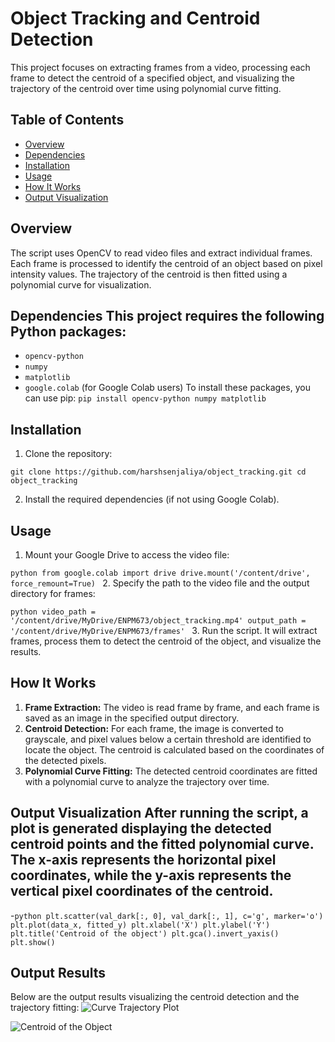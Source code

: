 # Object Tracking and Centroid Detection 
This project focuses on extracting frames from a video, processing each frame to detect the centroid of a specified object, and visualizing the trajectory of the centroid over time using polynomial curve fitting. 
## Table of Contents 
- [Overview](#overview)
- [Dependencies](#dependencies)
- [Installation](#installation)
- [Usage](#usage) 
- [How It Works](#how-it-works)
- [Output Visualization](#output-visualization)

## Overview
The script uses OpenCV to read video files and extract individual frames. Each frame is processed to identify the centroid of an object based on pixel intensity values. 
The trajectory of the centroid is then fitted using a polynomial curve for visualization.

## Dependencies This project requires the following Python packages:
- `opencv-python`
- `numpy`
- `matplotlib`
- `google.colab` (for Google Colab users) To install these packages, you can use pip:
``` pip install opencv-python numpy matplotlib ```

## Installation 

1. Clone the repository:

 ``` git clone https://github.com/harshsenjaliya/object_tracking.git cd object_tracking ```

2. Install the required dependencies (if not using Google Colab).

 ## Usage
1. Mount your Google Drive to access the video file:
 
 ```python from google.colab import drive drive.mount('/content/drive', force_remount=True) ```
2. Specify the path to the video file and the output directory for frames:
 
 ```python video_path = '/content/drive/MyDrive/ENPM673/object_tracking.mp4' output_path = '/content/drive/MyDrive/ENPM673/frames' ```
3. Run the script. It will extract frames, process them to detect the centroid of the object, and visualize the results.

## How It Works 
1. **Frame Extraction:** The video is read frame by frame, and each frame is saved as an image in the specified output directory.
2. **Centroid Detection:** For each frame, the image is converted to grayscale, and pixel values below a certain threshold are identified to locate the object. The centroid is calculated based on the coordinates of the detected pixels.
3. **Polynomial Curve Fitting:** The detected centroid coordinates are fitted with a polynomial curve to analyze the trajectory over time.

## Output Visualization After running the script, a plot is generated displaying the detected centroid points and the fitted polynomial curve. The x-axis represents the horizontal pixel coordinates, while the y-axis represents the vertical pixel coordinates of the centroid.

-```python plt.scatter(val_dark[:, 0], val_dark[:, 1], c='g', marker='o') plt.plot(data_x, fitted_y) plt.xlabel('X') plt.ylabel('Y') plt.title('Centroid of the object') plt.gca().invert_yaxis() plt.show() ```

## Output Results
Below are the output results visualizing the centroid detection and the trajectory fitting:
![Curve Trajectory Plot](https://github.com/harshsenjaliya/Dynamic-Centroid-Tracking-and-Polynomial-Curve-Fitting-of-Projectile-Motion/blob/main/Curve%20Traj.%20Plot.png)

![Centroid of the Object](https://github.com/harshsenjaliya/Dynamic-Centroid-Tracking-and-Polynomial-Curve-Fitting-of-Projectile-Motion/blob/main/Centroid%20pf%20Obj..png)
